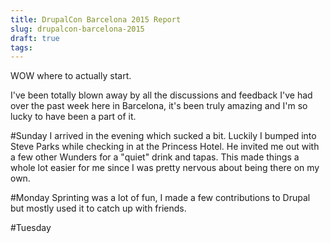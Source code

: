 ```yaml
---
title: DrupalCon Barcelona 2015 Report
slug: drupalcon-barcelona-2015
draft: true
tags:
---
```

WOW where to actually start.

I've been totally blown away by all the discussions and feedback I've had over the past week here in Barcelona, it's been truly amazing and I'm so lucky to have been a part of it.

#Sunday
I arrived in the evening which sucked a bit. Luckily I bumped into Steve Parks while checking in at the Princess Hotel. He invited me out with a few other Wunders for a "quiet" drink and tapas. This made things a whole lot easier for me since I was pretty nervous about being there on my own.

#Monday
Sprinting was a lot of fun, I made a few contributions to Drupal but mostly used it to catch up with friends.

#Tuesday

